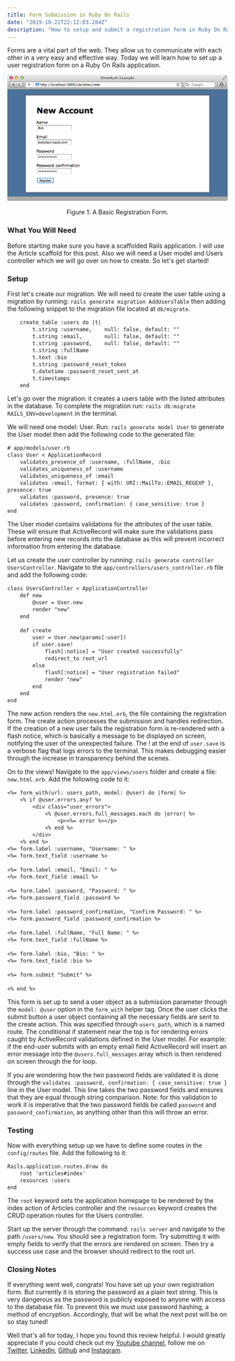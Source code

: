 ```yaml
---
title: Form Submission in Ruby On Rails 
date: "2019-10-22T22:12:03.284Z"
description: "How to setup and submit a registration form in Ruby On Rails"
---
```


Forms are a vital part of the web. They allow us to communicate with each other in a very easy and effective way. Today we will learn how to set up a user registration form on a Ruby On Rails application. 

![registration form](./img1.png)
<p align="center">Figure 1: A Basic Registration Form.</p>

### What You Will Need
Before starting make sure you have a scaffolded Rails application. I will use the Article scaffold for this post. Also we will need a User model and Users controller which we will go over on how to create. So let's get started!

### Setup 
First let's create our migration. We will need to create the user table using a migration by running: ```rails generate migration AddUsersTable``` then adding the following snippet to the migration file located at ```db/migrate```.
```
    create_table :users do |t|
        t.string :username,    null: false, default: ""
        t.string :email,       null: false, default: ""
        t.string :password,    null: false, default: ""
        t.string :fullName
        t.text :bio
        t.string :password_reset_token
        t.datetime :password_reset_sent_at
        t.timestamps
    end 
```
Let's go over the migration: it creates a users table with the listed attributes in the database. To complete the migration run: ```rails db:migrate RAILS_ENV=development``` in the terminal. 

We will need one model: User. Run: ```rails generate model User``` to generate the User model then add the following code to the generated file:
```
# app/models/user.rb 
class User < ApplicationRecord
    validates_presence_of :username, :fullName, :bio
    validates_uniqueness_of :username 
    validates_uniqueness_of :email
    validates :email, format: { with: URI::MailTo::EMAIL_REGEXP }, presence: true
    validates :password, presence: true
    validates :password, confirmation: { case_sensitive: true }
end 
```
The User model contains validations for the attributes of the user table. These will ensure that ActiveRecord will make sure the validations pass before entering new records into the database as this will prevent incorrect information from entering the database. 

Let us create the user controller by running: ```rails generate controller UsersController```. Navigate to the ```app/controllers/users_controller.rb``` file and add the following code:
```
class UsersController < ApplicationController
    def new 
        @user = User.new 
        render "new"
    end 

    def create 
        user = User.new(params[:user])
        if user.save!
            flash[:notice] = "User created successfully"
            redirect_to root_url
        else 
            flash[:notice] = "User registration failed"
            render "new"
        end 
    end 
end
```
The new action renders the ```new.html.erb```, the file containing the registration form. The create action processes the submission and handles redirection. If the creation of a new user fails the registration form is re-rendered with a flash notice, which is basically a message to be displayed on screen, notifying the user of the unexpected failure. The ! at the end of ```user.save``` is a verbose flag that logs errors to the terminal. This makes debugging easier through the increase in transparency behind the scenes. 

On to the views! Navigate to the ```app/views/users``` folder and create a file: ```new.html.erb```. Add the following code to it:
```
<%= form_with(url: users_path, model: @user) do |form| %>
    <% if @user.errors.any? %>
        <div class="user_errors">
            <% @user.errors.full_messages.each do |error| %>
                <p><%= error %></p>
            <% end %>
        </div>
    <% end %>
<%= form.label :username, "Username: " %>
<%= form.text_field :username %>

<%= form.label :email, "Email: " %>
<%= form.text_field :email %>

<%= form.label :password, "Password: " %>
<%= form.password_field :password %>

<%= form.label :password_confirmation, "Confirm Password: " %>
<%= form.password_field :password_confirmation %>

<%= form.label :fullName, "Full Name: " %>
<%= form.text_field :fullName %>

<%= form.label :bio, "Bio: " %>
<%= form.text_field :bio %>

<%= form.submit "Submit" %>

<% end %>
```
This form is set up to send a user object as a submission parameter through the ```model: @user``` option in the ```form_with``` helper tag. Once the user clicks the submit button a user object containing all the necessary fields are sent to the create action. This was specified through ```users_path```, which is a named route. The conditional if statement near the top is for rendering errors caught by ActiveRecord validations defined in the User model. For example: if the end-user submits with an empty email field ActiveRecord will insert an error message into the ```@users.full_messages``` array which is then rendered on screen through the for loop. 

If you are wondering how the two password fields are validated it is done through the ```validates :password, confirmation: { case_sensitive: true }``` line in the User model. This line takes the two password fields and ensures that they are equal through string comparison. Note: for this validation to work it is imperative that the two password fields be called ```password``` and ```password_confirmation```, as anything other than this will throw an error. 

### Testing 
Now with everything setup up we have to define some routes in the ```config/routes``` file. Add the following to it:
```
Rails.application.routes.draw do
    root 'articles#index'
    resources :users
end
```
The ```root``` keyword sets the application homepage to be rendered by the index action of Articles controller and the ```resources``` keyword creates the CRUD operation routes for the Users controller. 

Start up the server through the command: ```rails server``` and navigate to the path ```/users/new```. You should see a registration form. Try submitting it with empty fields to verify that the errors are rendered on screen. Then try a success use case and the browser should redirect to the root url.

### Closing Notes 
If everything went well, congrats! You have set up your own registration form. But currently it is storing the password as a plain text string. This is very dangerous as the password is publicly exposed to anyone with access to the database file. To prevent this we must use password hashing, a method of encryption. Accordingly, that will be what the next post will be on so stay tuned!

Well that's all for today, I hope you found this review helpful. I would greatly appreciate if you could check out my [Youtube channel](https://www.youtube.com/channel/UCtxed_NljgtAXrQMMdLvhrQ?), follow me on [Twitter](https://twitter.com/Shehan_Atuk), [LinkedIn](https://www.linkedin.com/in/shehan-a-780622126/), [Github](https://github.com/ShehanAT) and [Instagram](https://www.instagram.com/shehanthewebdev/).
